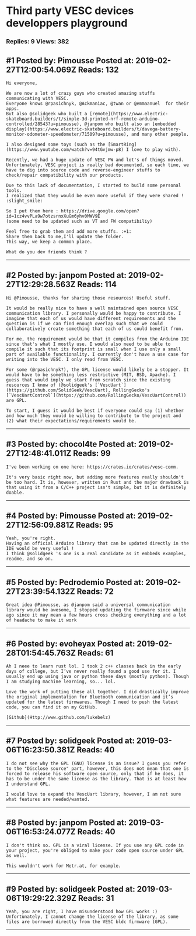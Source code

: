 # Third party VESC devices developpers playground

### Replies: 9 Views: 382

## \#1 Posted by: Pimousse Posted at: 2019-02-27T12:00:54.069Z Reads: 132

```
Hi everyone,

We are now a lot of crazy guys who created amazing stuffs communicating with VESC.
Everyone knows @rpasichnyk, @Ackmaniac, @twan or @emmaanuel  for their apps.
But also @solidgeek who built a [remote](https://www.electric-skateboard.builders/t/simple-3d-printed-nrf-remote-arduino-controlled/28543?u=pimousse), @janpom who built also an [embedded display](https://www.electric-skateboard.builders/t/davega-battery-monitor-odometer-speedometer/71509?u=pimousse), and many other people.

I also designed some toys (such as the [SmartRing](https://www.youtube.com/watch?v=94tGvjmw-p8) I love to play with).

Recently, we had a huge update of VESC FW and lot's of things moved.
Unfortunately, VESC project is really bad documented, so each time, we have to dig into source code and reverse-engineer stuffs to check/repair compatibility with our products.

Due to this lack of documentation, I started to build some personal tools.
I realized that they would be even more useful if they were shared ! :slight_smile: 

So I put them here : https://drive.google.com/open?id=1cz4vvPLa9w7otzsrnxXuGm6yhv0MWV9E
(some need to be updated such as VT and FW compatibiliy)

Feel free to grab them and add more stuffs. :+1: 
Share them back to me,I'll update the folder.
This way, we keep a common place.

What do you dev friends think ?
```

---
## \#2 Posted by: janpom Posted at: 2019-02-27T12:29:28.563Z Reads: 114

```
Hi @Pimousse, thanks for sharing those resources! Useful stuff.

It would be really nice to have a well maintained open source VESC communication library. I personally would be happy to contribute. I imagine that each of us would have different requirements and the question is if we can find enough overlap such that we could collaboratively create something that each of us could benefit from.

For me, the requirement would be that it compiles from the Arduino IDE since that's what I mostly use. I would also need to be able to compile it such that its footprint is small when I use only a small part of available functionality. I currently don't have a use case for writing into the VESC. I only read from VESC.

For some (@rpasichnyk?), the GPL license would likely be a stopper. It would have to be something less restrictive (MIT, BSD, Apache). I guess that would imply we start from scratch since the existing resources I know of (@solidgeek's [`VescUart`](https://github.com/SolidGeek/VescUart), RollingGecko's  [`VescUartControl`](https://github.com/RollingGecko/VescUartControl)) are GPL.

To start, I guess it would be best if everyone could say (1) whether and how much they would be willing to contribute to the project and (2) what their expectations/requirements would be.
```

---
## \#3 Posted by: chocol4te Posted at: 2019-02-27T12:48:41.011Z Reads: 99

```
I've been working on one here: https://crates.io/crates/vesc-comm.

It's very basic right now, but adding more features really shouldn't be too hard. It is, however, written in Rust and the major drawback is that using it from a C/C++ project isn't simple, but it is definitely doable.
```

---
## \#4 Posted by: Pimousse Posted at: 2019-02-27T12:56:09.881Z Reads: 95

```
Yeah, you're right.
Having an official Arduino library that can be updated directly in the IDE would be very useful !
I think @solidgeek 's one is a real candidate as it embbeds examples, readme, and so on.
```

---
## \#5 Posted by: Pedrodemio Posted at: 2019-02-27T23:39:54.132Z Reads: 72

```
Great idea @Pimousse, as @janpom said a universal communication library would be awesome, I stopped updating the firmware since while ago since it may mean a few hours cross checking everything and a lot of headache to make it work
```

---
## \#6 Posted by: evoheyax Posted at: 2019-02-28T01:54:45.763Z Reads: 61

```
Ah I neee to learn rust lol. I took 2 c++ classes back in the early days of college, but I’ve never really found a good use for it. I usually end up using java or python these days (mostly python). Though I am studying machine learning, so... lol.

Love the work of putting these all together. I did drastically improve the original implementation for Bluetooth communication and it’s updated for the latest firmwares. Though I need to push the latest code, you can find it on my GitHub.

[Github](Http://www.github.com/lukebelz)
```

---
## \#7 Posted by: solidgeek Posted at: 2019-03-06T16:23:50.381Z Reads: 40

```
I do not see why the GPL (GNU) license is an issue? I guess you refer to the "Disclose source" part, however, this does not mean that one is forced to release his software open source, only that if he does, it has to be under the same license as the library. That is at least how I understand GPL.

I would love to expand the VescUart library, however, I am not sure what features are needed/wanted.
```

---
## \#8 Posted by: janpom Posted at: 2019-03-06T16:53:24.077Z Reads: 40

```
I don't think so. GPL is a viral license. If you use any GPL code in your project, you're obliged to make your code open source under GPL as well.

This wouldn't work for Metr.at, for example.
```

---
## \#9 Posted by: solidgeek Posted at: 2019-03-06T19:29:22.329Z Reads: 31

```
Yeah, you are right, I have misunderstood how GPL works :) Unfortunately, I cannot change the license of the library, as some files are borrowed directly from the VESC bldc firmware (GPL).
```

---
